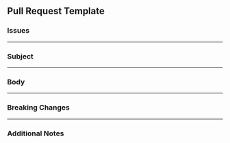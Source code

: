 ## Pull Request Template

### Issues

<!-- 関連するIssueを記載してください。例: #123 -->

---

### Subject

<!-- 何をしたのか、箇条書きで記述してください。 -->

---

### Body

<!-- 変更内容の詳細、背景、意図など、詳しく記述してください。 -->

---

### Breaking Changes

<!-- 重要な変更点や、他の部分に影響を及ぼす可能性のある変更があれば記述してください。 -->

---

### Additional Notes

<!-- その他、関連する情報や注意点などがあれば記述してください。 -->
